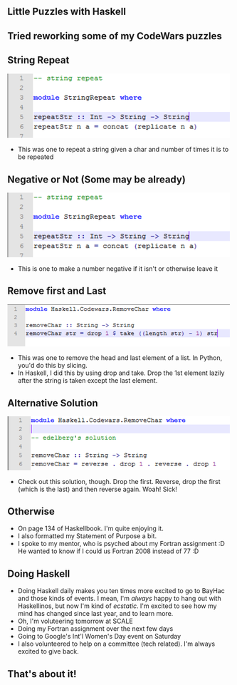 ## Little Puzzles with Haskell

## Tried reworking some of my CodeWars puzzles

## String Repeat 

<img src="/images/hasky1/h_003.png" width="500">

- This was one to repeat a string given a char and number of times it is to be repeated

## Negative or Not (Some may be already)
<img src="/images/hasky1/h_003.png" width="500">

- This is one to make a number negative if it isn't or otherwise leave it

## Remove first and Last

<img src="/images/hasky1/h_002.png" width="500">

- This was one to remove the head and last element of a list. In Python, you'd do this by slicing.
- In Haskell, I did this by using drop and take. Drop the 1st element lazily after the string is taken except the last element.

## Alternative Solution

<img src="/images/hasky1/h_005.png" width="500">

- Check out this solution, though. Drop the first. Reverse, drop the first (which is the last) and then reverse again. Woah! Sick! 


## Otherwise 

- On page 134 of Haskellbook. I'm quite enjoying it. 
- I also formatted my Statement of Purpose a bit.
- I spoke to my mentor, who is psyched about my Fortran assignment :D He wanted to know if I could us Fortran 2008 instead of 77 :D

## Doing Haskell
- Doing Haskell daily makes you ten times more excited to go to BayHac and those kinds of events. I mean, I'm *always* happy to 
  hang out with Haskellinos, but now I'm kind of *ecstatic*. I'm excited to see how my mind has changed since last year, and to 
  learn more. 
- Oh, I'm voluteering tomorrow at SCALE
- Doing my Fortran assignment over the next few days
- Going to Google's Int'l Women's Day event on Saturday
- I also volunteered to help on a committee (tech related). I'm always excited to give back.

## That's about it!
